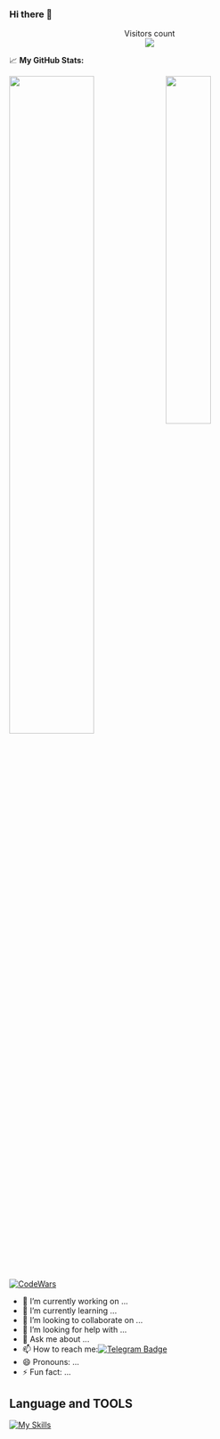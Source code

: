 ### Hi there 👋

<!-- ![ikromyusuf's github stats](https://github-readme-stats.vercel.app/api?username=ikromyusuf&show_icons=true&theme=tokyonight)  -->

<p align="center"> 
  Visitors count<br>
  <img src="https://profile-counter.glitch.me/ikromyusuf/count.svg" />
</p>

📈 **My GitHub Stats:**

<div display="flex">
  <p>
    <img width="55%" align="top" src="https://github-readme-stats.vercel.app/api?username=ikromyusuf&show_icons=true&hide_border=true&&count_private=true&include_all_commits=true&theme=gotham" />
    <img width="40%" align="top" src="https://github-readme-stats.vercel.app/api/top-langs/?username=ikromyusuf&exclude_repo=KNN-Image-Classification&show_icons=true&hide_border=true&layout=compact&langs_count=8&theme=gotham&include_all_commits=true"/>
  </p>
</div>

[![CodeWars](https://www.codewars.com/users/ikromyusupov/badges/large)](https://www.codewars.com/users/ikromyusupov)


- 🔭 I’m currently working on ...
- 🌱 I’m currently learning ...
- 👯 I’m looking to collaborate on ...
- 🤔 I’m looking for help with ...
- 💬 Ask me about ...
- 📫 How to reach me:[![Telegram Badge](https://img.shields.io/badge/-Telegram-blue?style=flat-square&logo=Telegram&logoColor=white&link=https://t.me/yusupovdev)](https://t.me/yusupovdev)
- 😄 Pronouns: ...
- ⚡ Fun fact: ...

## Language and TOOLS

[![My Skills](https://skillicons.dev/icons?i=pypytorch,tensorflow,docker,postgresql,github,git,linux,vscode,linkedin,latex,vim,discord)](https://skillicons.dev)


<!-- ,numpy,pandas,matplotlib,opencv,
## Snake Game

![Snake animation](https://github.com/mirsaid-mirzohidov/mirsaid-mirzohidov/blob/output/github-contribution-grid-snake.svg)

<p align="center"> <img src="https://github-readme-stats.vercel.app/api?username=ikromyusuf&show_icons=true&theme=gotham" alt="ikromyusuf" />
  -->
